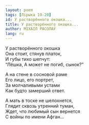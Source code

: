 ```yaml
---
layout: poem
tags: [Лірыка 19-20]
id: У растворённого окошка...
title: У растворённого окошка...
author: МІХАІЛ РАСОЛАЎ
lang: ru
---
```



У растворённого окошка  
Она стоит, стянув платок,  
И губы тихо шепчут:  
“Лёшка, А может не погиб, сынок?”  

А на стене в сосновой раме  
Его лицо, его портрет,  
За молчаливыми устами  
Как будто замерший ответ.  

А мать в тоске не шелохнется,  
Глядит сквозь утренний туман,  
Ждет, что любимый сын вернется  
С войны по имени Афган...  

